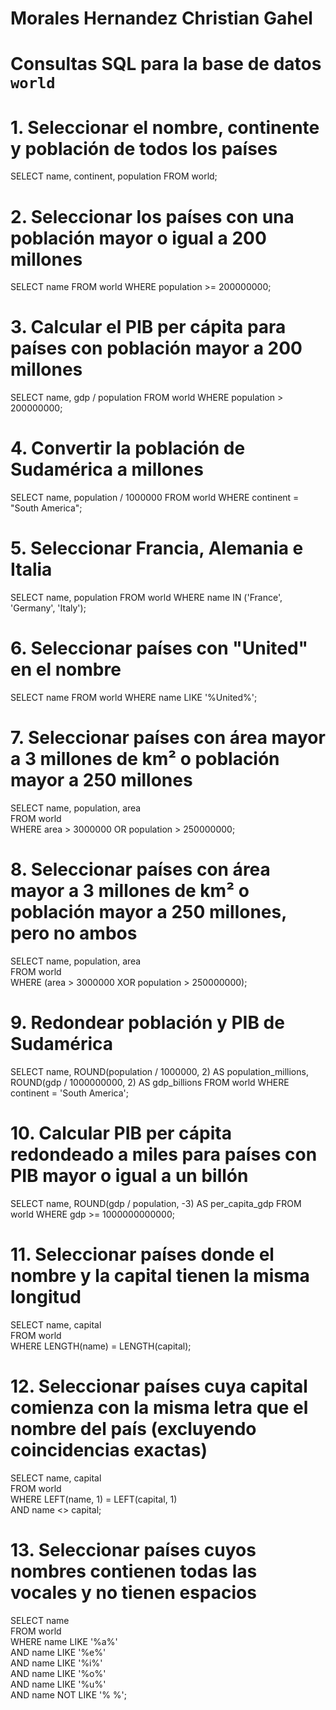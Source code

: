 # Morales Hernandez Christian Gahel
# Consultas SQL para la base de datos `world`

# 1. Seleccionar el nombre, continente y población de todos los países
SELECT name, continent, population 
FROM world;

# 2. Seleccionar los países con una población mayor o igual a 200 millones
SELECT name FROM world
WHERE population >= 200000000;

# 3. Calcular el PIB per cápita para países con población mayor a 200 millones
SELECT name, gdp / population 
FROM world
WHERE population > 200000000;

# 4. Convertir la población de Sudamérica a millones
SELECT name, population / 1000000
FROM world
WHERE continent = "South America";

# 5. Seleccionar Francia, Alemania e Italia
SELECT name, population
FROM world
WHERE name IN ('France', 'Germany', 'Italy');

# 6. Seleccionar países con "United" en el nombre
SELECT name
FROM world
WHERE name LIKE '%United%';

# 7. Seleccionar países con área mayor a 3 millones de km² o población mayor a 250 millones
SELECT name, population, area  
FROM world  
WHERE area > 3000000 OR population > 250000000;

# 8. Seleccionar países con área mayor a 3 millones de km² o población mayor a 250 millones, pero no ambos
SELECT name, population, area  
FROM world  
WHERE (area > 3000000 XOR population > 250000000);

# 9. Redondear población y PIB de Sudamérica
SELECT name, 
       ROUND(population / 1000000, 2) AS population_millions, 
       ROUND(gdp / 1000000000, 2) AS gdp_billions
FROM world
WHERE continent = 'South America';

# 10. Calcular PIB per cápita redondeado a miles para países con PIB mayor o igual a un billón
SELECT name,
       ROUND(gdp / population, -3) AS per_capita_gdp
FROM world
WHERE gdp >= 1000000000000;

# 11. Seleccionar países donde el nombre y la capital tienen la misma longitud
SELECT name, capital  
FROM world  
WHERE LENGTH(name) = LENGTH(capital);

# 12. Seleccionar países cuya capital comienza con la misma letra que el nombre del país (excluyendo coincidencias exactas)
SELECT name, capital  
FROM world  
WHERE LEFT(name, 1) = LEFT(capital, 1)  
AND name <> capital;

# 13. Seleccionar países cuyos nombres contienen todas las vocales y no tienen espacios
SELECT name  
FROM world  
WHERE name LIKE '%a%'  
AND name LIKE '%e%'  
AND name LIKE '%i%'  
AND name LIKE '%o%'  
AND name LIKE '%u%'  
AND name NOT LIKE '% %';
